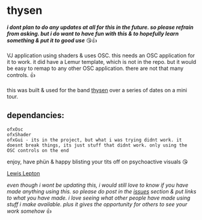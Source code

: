 # thysen

***i dont plan to do any updates at all for this in the future. so please refrain from asking. but i do want to have fun with this & to hopefully learn something & put it to good use*** 😘👍
<br><br>
VJ application using shaders & uses OSC. this needs an OSC application for it to work. it did have a Lemur template, which is not in the repo. but it would be easy to remap to any other OSC application. there are not that many controls. 👍<br><br>
this was built & used for the band [thysen](https://thysen.bandcamp.com) over a series of dates on a mini tour.

## dependancies:

    ofxOsc
    ofxShader
    ofxGui - its in the project, but what i was trying didnt work. it doesnt break things, its just stuff that didnt work. only using the OSC controls on the end

enjoy, have phün & happy blisting your tits off on psychoactive visuals 😘

[Lewis Lepton](http://lewislepton.com)

*even though i wont be updating this, i would still love to know if you have made anything using this. so please do post in the [issues](https://github.com/lewislepton/thysen/issues) section & put links to what you have made. i love seeing what other people have made using stuff i make available. plus it gives the opportunity for others to see your work somehow* 👍
